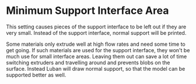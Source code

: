 Minimum Support Interface Area
====
This setting causes pieces of the support interface to be left out if they are very small. Instead of the support interface, normal support will be printed.

Some materials only extrude well at high flow rates and need some time to get going. If such materials are used for the support interface, they won't be much use for small interface areas. Leaving them out can save a lot of time switching extruders and travelling around and prevents blobs on the surface. Instead Luban will draw normal support, so that the model can be supported better as well.